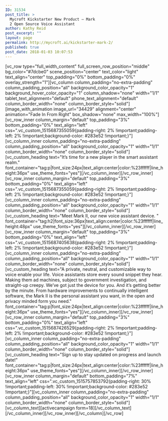 ```yaml
---
ID: 31534
post_title: >
  Mycroft Kickstarter New Product – Mark
  2 Open Source Voice Assistant
author: Kathy Reid
post_excerpt: ""
layout: page
permalink: http://mycroft.ai/kickstarter-mark-2/
published: true
post_date: 2018-01-03 10:07:53
---
```

[vc_row type="full_width_content" full_screen_row_position="middle" bg_color="#7dcbe0" scene_position="center" text_color="light" text_align="center" top_padding="0%" bottom_padding="0%" overlay_strength="1"][vc_column column_padding="no-extra-padding" column_padding_position="all" background_color_opacity="1" background_hover_color_opacity="1" column_shadow="none" width="1/1" tablet_text_alignment="default" phone_text_alignment="default" column_border_width="none" column_border_style="solid"][image_with_animation image_url="34429" alignment="center" animation="Fade In From Right" box_shadow="none" max_width="100%"][vc_row_inner column_margin="default" top_padding="3%" bottom_padding="0%" text_align="left" css=".vc_custom_1515687355059{padding-right: 2% !important;padding-left: 2% !important;background-color: #283e52 !important;}"][vc_column_inner column_padding="no-extra-padding" column_padding_position="all" background_color_opacity="1" width="1/1" column_border_width="none" column_border_style="solid"][vc_custom_heading text="It’s time for a new player in the smart assistant realm." font_container="tag:p|font_size:24px|text_align:center|color:%23ffffff|line_height:36px" use_theme_fonts="yes"][/vc_column_inner][/vc_row_inner][vc_row_inner column_margin="default" top_padding="3%" bottom_padding="0%" text_align="left" css=".vc_custom_1515687355059{padding-right: 2% !important;padding-left: 2% !important;background-color: #283e52 !important;}"][vc_column_inner column_padding="no-extra-padding" column_padding_position="all" background_color_opacity="1" width="1/1" column_border_width="none" column_border_style="solid"][vc_custom_heading text="Meet Mark II, our new voice assistant device.
" font_container="tag:h2|font_size:36px|text_align:center|color:%23ffffff|line_height:48px" use_theme_fonts="yes"][/vc_column_inner][/vc_row_inner][vc_row_inner column_margin="default" top_padding="3%" bottom_padding="0%" text_align="left" css=".vc_custom_1515687405638{padding-right: 2% !important;padding-left: 2% !important;background-color: #283e52 !important;}"][vc_column_inner column_padding="no-extra-padding" column_padding_position="all" background_color_opacity="1" width="1/1" column_border_width="none" column_border_style="solid"][vc_custom_heading text="A private, neutral, and customizable way to voice enable your life.
Voice assistants store every sound snippet they hear. Making them ad machines, subject to government investigation, and straight-up creepy.
We’ve got just the device for you. And it’s getting better by the minute.
From hardware improvements to continually intelligent software, the Mark II is the personal assistant you want, in the open and privacy minded form you need." font_container="tag:p|font_size:24px|text_align:center|color:%23ffffff|line_height:36px" use_theme_fonts="yes"][/vc_column_inner][/vc_row_inner][vc_row_inner column_margin="default" top_padding="3%" bottom_padding="0%" text_align="left" css=".vc_custom_1515687426529{padding-right: 2% !important;padding-left: 2% !important;background-color: #283e52 !important;}"][vc_column_inner column_padding="no-extra-padding" column_padding_position="all" background_color_opacity="1" width="1/1" column_border_width="none" column_border_style="solid"][vc_custom_heading text="Sign up to stay updated on progress and launch date!" font_container="tag:p|font_size:24px|text_align:center|color:%23ffffff|line_height:36px" use_theme_fonts="yes"][/vc_column_inner][/vc_row_inner][vc_row_inner column_margin="default" bottom_padding="7%" text_align="left" css=".vc_custom_1515757853792{padding-right: 30% !important;padding-left: 30% !important;background-color: #283e52 !important;}"][vc_column_inner column_padding="no-extra-padding" column_padding_position="all" background_color_opacity="1" width="1/1" column_border_width="none" column_border_style="solid"][vc_column_text][activecampaign form=18][/vc_column_text][/vc_column_inner][/vc_row_inner][/vc_column][/vc_row]